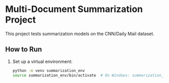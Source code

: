 # Multi-Document Summarization Project

This project tests summarization models on the CNN/Daily Mail dataset.

## How to Run
1. Set up a virtual environment:
   ```bash
   python -m venv summarization_env
   source summarization_env/bin/activate  # On Windows: summarization_env\Scripts\activate